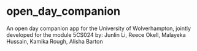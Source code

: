 # open_day_companion

An open day companion app for the University of Wolverhampton, 
jointly developed for the module 5CS024 by: 
                                        Junlin Li,
                                        Reece Okell,
                                        Malayeka Hussain,
                                        Kamika Rough,
                                        Alisha Barton


